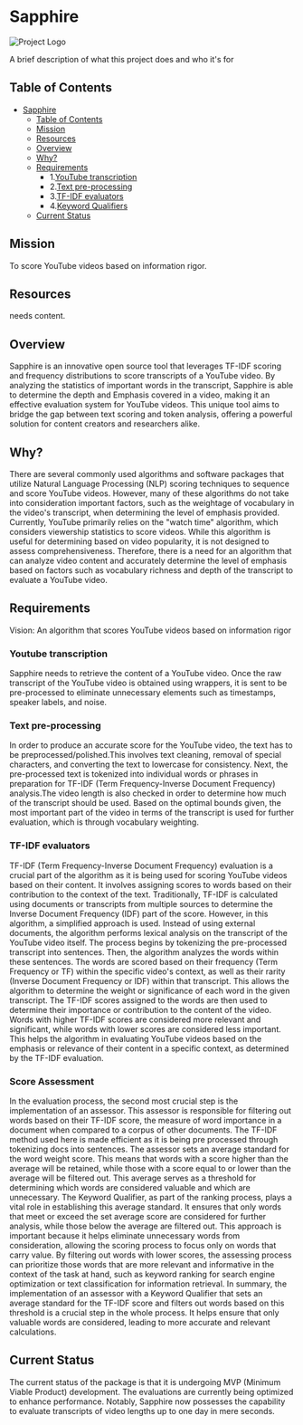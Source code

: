 # Sapphire

![Project Logo](/path/to/logo.png)

A brief description of what this project does and who it's for


## Table of Contents

- [Sapphire](#Sapphire)
  - [Table of Contents](#table-of-contents)
  - [Mission](#Mission)
  - [Resources](#Resources)
  - [Overview](#Overview)
  - [Why?](#Why?)
  - [Requirements](#Requirements)
    - 1.[YouTube transcription](#YouTube-transcription)
    - 2.[Text pre-processing](#Text-pre-procesing)
    - 3.[TF-IDF evaluators](#TF-IDF-evaluators)
    - 4.[Keyword Qualifiers](#Keyword-Qualifiers)
   - [Current Status](#Current-Status)



## Mission

To score YouTube videos based on information rigor.


## Resources

needs content.


## Overview

Sapphire is an innovative open source tool that leverages TF-IDF scoring and frequency distributions to score transcripts of a YouTube video. By analyzing the statistics of important words in the transcript, Sapphire is able to determine the depth and Emphasis covered in a video, making it an effective evaluation system for YouTube videos. This unique tool aims to bridge the gap between text scoring and token analysis, offering a powerful solution for content creators and researchers alike. 


## Why?

There are several commonly used algorithms and software packages that utilize Natural Language Processing (NLP) scoring techniques to sequence and score YouTube videos. However, many of these algorithms do not take into consideration important factors, such as the weightage of vocabulary in the video's transcript, when determining the level of emphasis provided. Currently, YouTube primarily relies on the "watch time" algorithm, which considers viewership statistics to score videos. While this algorithm is useful for determining based on video popularity, it is not designed to assess comprehensiveness. Therefore, there is a need for an algorithm that can analyze video content and accurately determine the level of emphasis based on factors such as vocabulary richness and depth of the transcript to evaluate a YouTube video.

## Requirements
Vision: An algorithm that scores YouTube videos based on information rigor

 ### Youtube transcription ###
Sapphire needs to retrieve the content of a YouTube video. Once the raw transcript of the YouTube video is obtained using wrappers, it is sent to be pre-processed to eliminate unnecessary elements such as timestamps, speaker labels, and noise. 

### Text pre-processing ###
In order to produce an accurate score for the YouTube video, the text has to be preprocessed/polished.This involves text cleaning, removal of special characters, and converting the text to lowercase for consistency. Next, the pre-processed text is tokenized into individual words or phrases in preparation for TF-IDF (Term Frequency-Inverse Document Frequency) analysis.The video length is also checked in order to determine how much of the transcript should be used. Based on the optimal bounds given, the most important part of the video in terms of the transcript is used for further evaluation, which is through vocabulary weighting.

### TF-IDF evaluators ###
TF-IDF (Term Frequency-Inverse Document Frequency) evaluation is a crucial part of the algorithm as it is being used for scoring YouTube videos based on their content. It involves assigning scores to words based on their contribution to the context of the text. Traditionally, TF-IDF is calculated using documents or transcripts from multiple sources to determine the Inverse Document Frequency (IDF) part of the score. However, in this algorithm, a simplified approach is used. Instead of using external documents, the algorithm performs lexical analysis on the transcript of the YouTube video itself. The process begins by tokenizing the pre-processed transcript into sentences. Then, the algorithm analyzes the words within these sentences. The words are scored based on their frequency (Term Frequency or TF) within the specific video's context, as well as their rarity (Inverse Document Frequency or IDF) within that transcript. This allows the algorithm to determine the weight or significance of each word in the given transcript. The TF-IDF scores assigned to the words are then used to determine their importance or contribution to the content of the video. Words with higher TF-IDF scores are considered more relevant and significant, while words with lower scores are considered less important. This helps the algorithm in evaluating YouTube videos based on the emphasis or relevance of their content in a specific context, as determined by the TF-IDF evaluation.

### Score Assessment ###
In the evaluation process, the second most crucial step is the implementation of an assessor. This assessor is responsible for filtering out words based on their TF-IDF score, the measure of word importance in a document when compared to a corpus of other documents. The TF-IDF method used here is made efficient as it is being pre processed through tokenizing docs into sentences. The assessor sets an average standard for the word weight score. This means that words with a score higher than the average will be retained, while those with a score equal to or lower than the average will be filtered out. This average serves as a threshold for determining which words are considered valuable and which are unnecessary. The Keyword Qualifier, as part of the ranking process, plays a vital role in establishing this average standard. It ensures that only words that meet or exceed the set average score are considered for further analysis, while those below the average are filtered out. This approach is important because it helps eliminate unnecessary words from consideration, allowing the scoring process to focus only on words that carry value. By filtering out words with lower scores, the assessing process can prioritize those words that are more relevant and informative in the context of the task at hand, such as keyword ranking for search engine optimization or text classification for information retrieval. In summary, the implementation of an assessor with a Keyword Qualifier that sets an average standard for the TF-IDF score and filters out words based on this threshold is a crucial step in the whole process. It helps ensure that only valuable words are considered, leading to more accurate and relevant calculations.

## Current Status
The current status of the package is that it is undergoing MVP (Minimum Viable Product) development. The evaluations are currently being optimized to enhance performance. Notably, Sapphire now possesses the capability to evaluate transcripts of video lengths up to one day in mere seconds.
